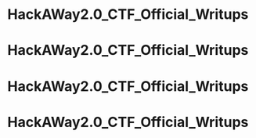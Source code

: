 # HackAWay2.0_CTF_Official_Writups
# HackAWay2.0_CTF_Official_Writups
# HackAWay2.0_CTF_Official_Writups
# HackAWay2.0_CTF_Official_Writups
